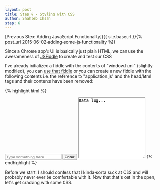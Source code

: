 ```yaml
---
layout: post
title: Step 6 - Styling with CSS
author: Shahzeb Ihsan
step: 6
---
```


[Previous Step: Adding JavaScript Functionality]({{ site.baseurl }}{% post_url 2015-06-02-adding-some-js-functionality %})

Since a Chrome app's UI is basically just plain HTML, we can use the awesomeness of [JSFiddle](https://jsfiddle.net) to create and test our CSS.

I've already initialized a fiddle with the contents of "window.html" (slightly modified), you can [use that fiddle](https://jsfiddle.net/schaazzz/xryaw01g/5/) or you can create a new fiddle with the following contents i.e. the reference to "application.js" and the head/html tags and their contents have been removed:

{% highlight html %}
<body>
    <input id="text" placeholder="Type something here...">
    <button id="enter">Enter</button>
    <textarea
        id="output" rows="13" cols="25" readonly>Data log...
    </textarea>
</body>
{% endhighlight %}

Before we start, I should confess that I kinda-sorta suck at CSS and will probably never ever be comfortable with it. Now that that's out in the open, let's get cracking with some CSS.
